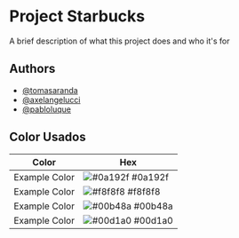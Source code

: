 
# Project Starbucks

A brief description of what this project does and who it's for



## Authors

- [@tomasaranda](https://www.github.com/tomasdnlaranda)
- [@axelangelucci](https://www.github.com/axelangelucci)
- [@pabloluque](https://www.github.com/pabloluque)

## Color Usados

| Color             | Hex                                                                |
| ----------------- | ------------------------------------------------------------------ |
| Example Color | ![#0a192f](https://via.placeholder.com/10/0a192f?text=+) #0a192f |
| Example Color | ![#f8f8f8](https://via.placeholder.com/10/f8f8f8?text=+) #f8f8f8 |
| Example Color | ![#00b48a](https://via.placeholder.com/10/00b48a?text=+) #00b48a |
| Example Color | ![#00d1a0](https://via.placeholder.com/10/00b48a?text=+) #00d1a0 |

